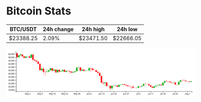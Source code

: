 # Bitcoin Stats

BTC/USDT|24h change|24h high|24h low|
|---|---|---|---|
|$23388.25|2.09%|$23471.50|$22666.05|

<img src="./chart.svg">
